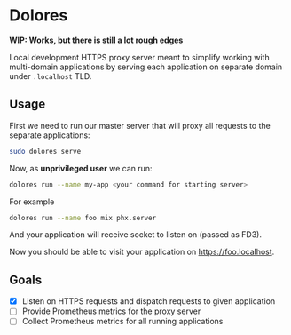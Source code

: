 # Dolores

**WIP: Works, but there is still a lot rough edges**

Local development HTTPS proxy server meant to simplify working with multi-domain
applications by serving each application on separate domain under `.localhost`
TLD.

## Usage

First we need to run our master server that will proxy all requests to the
separate applications:

```sh
sudo dolores serve
```

Now, as **unprivileged user** we can run:

```sh
dolores run --name my-app <your command for starting server>
```

For example

```sh
dolores run --name foo mix phx.server
```

And your application will receive socket to listen on (passed as FD3).

Now you should be able to visit your application on <https://foo.localhost>.

## Goals

- [x] Listen on HTTPS requests and dispatch requests to given application
- [ ] Provide Prometheus metrics for the proxy server
- [ ] Collect Prometheus metrics for all running applications

